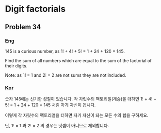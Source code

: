 # Digit factorials
## Problem 34

### [Eng](https://projecteuler.net/problem=34)

145 is a curious number, as 1! + 4! + 5! = 1 + 24 + 120 = 145.

Find the sum of all numbers which are equal to the sum of the factorial of their digits.

Note: as 1! = 1 and 2! = 2 are not sums they are not included.

### [Kor](http://euler.synap.co.kr/prob_detail.php?id=34)

숫자 145에는 신기한 성질이 있습니다. 각 자릿수의 팩토리얼(계승)을 더하면  1! + 4! + 5! = 1 + 24 + 120 = 145 처럼 자기 자신이 됩니다.

이렇게 각 자릿수의 팩토리얼을 더하면 자기 자신이 되는 모든 수의 합을 구하세요.

단, 1! = 1 과 2! = 2 의 경우는 덧셈이 아니므로 제외합니다.
